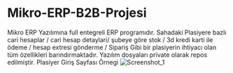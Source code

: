 # Mikro-ERP-B2B-Projesi
Mikro ERP Yazılımına full entegreli ERP programıdır. Sahadaki Plasiyere bazlı cari hesaplar / cari hesap detaylari/ şubeye göre stok / 3d kredi karti ile ödeme / hesap extresi gönderme / Sipariş Gibi bir plasiyerin ihtiyacı olan tüm özellikleri barındırmaktadır. Yazılım dosyaları private olarak repos edilmiştir.
Plasiyer Giriş Sayfası Örnegi
![Screenshot_1](https://user-images.githubusercontent.com/23239351/160587520-b95d1afe-f318-4713-bc9b-94e29e8bea4a.jpg)
